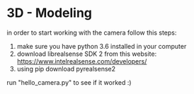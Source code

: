 # 3D - Modeling
in order to start working with the camera follow this steps:
1. make sure you have python 3.6 installed in your computer
2. download librealsense SDK 2 from this website: https://www.intelrealsense.com/developers/
3. using pip download pyrealsense2

run "hello_camera.py" to see if it worked :)
